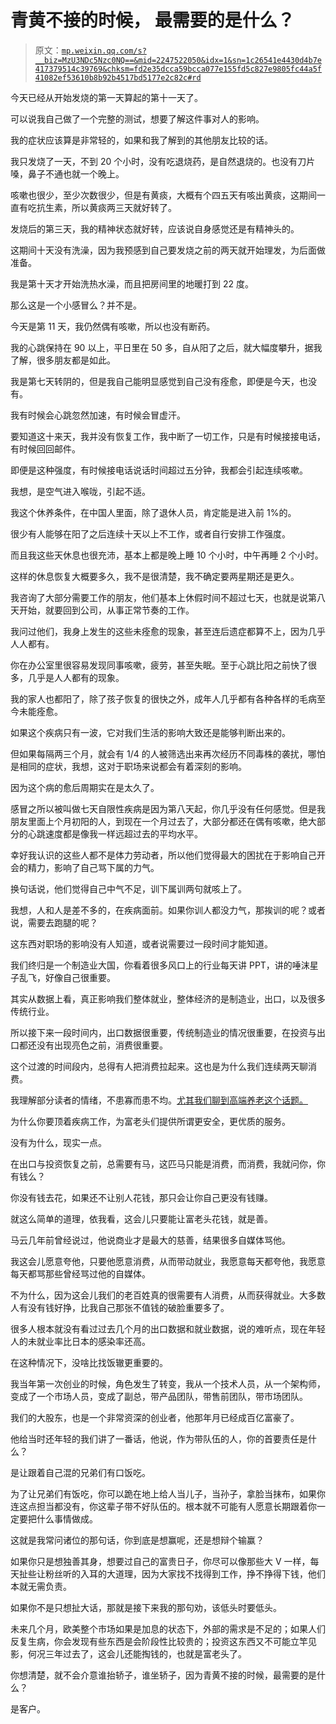 # 青黄不接的时候， 最需要的是什么？

> 原文：[`mp.weixin.qq.com/s?__biz=MzU3NDc5Nzc0NQ==&mid=2247522050&idx=1&sn=1c26541e4430d4b7e417379514c39769&chksm=fd2e35dcca59bcca077e155fd5c827e9805fc44a5f41082ef53610b8b92b4517bd5177e2c82c#rd`](http://mp.weixin.qq.com/s?__biz=MzU3NDc5Nzc0NQ==&mid=2247522050&idx=1&sn=1c26541e4430d4b7e417379514c39769&chksm=fd2e35dcca59bcca077e155fd5c827e9805fc44a5f41082ef53610b8b92b4517bd5177e2c82c#rd)

今天已经从开始发烧的第一天算起的第十一天了。

可以说我自己做了一个完整的测试，想要了解这件事对人的影响。

我的症状应该算是非常轻的，如果和我了解到的其他朋友比较的话。

我只发烧了一天，不到 20 个小时，没有吃退烧药，是自然退烧的。也没有刀片嗓，鼻子不通也就一个晚上。

咳嗽也很少，至少次数很少，但是有黄痰，大概有个四五天有咳出黄痰，这期间一直有吃抗生素，所以黄痰两三天就好转了。

发烧后的第三天，我的精神状态就好转，应该说自身感觉还是有精神头的。

这期间十天没有洗澡，因为我预感到自己要发烧之前的两天就开始理发，为后面做准备。

我是第十天才开始洗热水澡，而且把房间里的地暖打到 22 度。

那么这是一个小感冒么？并不是。

今天是第 11 天，我仍然偶有咳嗽，所以也没有断药。

我的心跳保持在 90 以上，平日里在 50 多，自从阳了之后，就大幅度攀升，据我了解，很多朋友都是如此。

我是第七天转阴的，但是我自己能明显感觉到自己没有痊愈，即便是今天，也没有。

我有时候会心跳忽然加速，有时候会冒虚汗。

要知道这十来天，我并没有恢复工作，我中断了一切工作，只是有时候接接电话，有时候回回邮件。

即便是这种强度，有时候接电话说话时间超过五分钟，我都会引起连续咳嗽。

我想，是空气进入喉咙，引起不适。

我这个休养条件，在中国人里面，除了退休人员，肯定能是进入前 1%的。

很少有人能够在阳了之后连续十天以上不工作，或者自行安排工作强度。

而且我这些天休息也很充沛，基本上都是晚上睡 10 个小时，中午再睡 2 个小时。

这样的休息恢复大概要多久，我不是很清楚，我不确定要两星期还是更久。

我咨询了大部分需要工作的朋友，他们基本上休假时间不超过七天，也就是说第八天开始，就要回到公司，从事正常节奏的工作。

我问过他们，我身上发生的这些未痊愈的现象，甚至连后遗症都算不上，因为几乎人人都有。

你在办公室里很容易发现同事咳嗽，疲劳，甚至失眠。至于心跳比阳之前快了很多，几乎是人人都有的现象。

我的家人也都阳了，除了孩子恢复的很快之外，成年人几乎都有各种各样的毛病至今未能痊愈。

如果这个疾病只有一波，它对我们生活的影响大致还是能够判断出来的。

但如果每隔两三个月，就会有 1/4 的人被筛选出来再次经历不同毒株的袭扰，哪怕是相同的症状，我想，这对于职场来说都会有着深刻的影响。

因为这个病的愈后周期实在是太久了。

感冒之所以被叫做七天自限性疾病是因为第八天起，你几乎没有任何感觉。但是我朋友里面上个月初阳的人，到现在一个月过去了，大部分都还在偶有咳嗽，绝大部分的心跳速度都是像我一样远超过去的平均水平。

幸好我认识的这些人都不是体力劳动者，所以他们觉得最大的困扰在于影响自己开会的精力，影响了自己骂下属的力气。

换句话说，他们觉得自己中气不足，训下属训两句就咳上了。

我想，人和人是差不多的，在疾病面前。如果你训人都没力气，那挨训的呢？或者说，需要去跑腿的呢？

这东西对职场的影响没有人知道，或者说需要过一段时间才能知道。

我们终归是一个制造业大国，你看着很多风口上的行业每天讲 PPT，讲的唾沫星子乱飞，好像自己很重要。

其实从数据上看，真正影响我们整体就业，整体经济的是制造业，出口，以及很多传统行业。

所以接下来一段时间内，出口数据很重要，传统制造业的情况很重要，在投资与出口都还没有出现亮色之前，消费很重要。

这个过渡的时间段内，总得有人把消费拉起来。这也是为什么我们连续两天聊消费。

我理解部分读者的情绪，不患寡而患不均。[尤其我们聊到高端养老这个话题。](http://mp.weixin.qq.com/s?__biz=MzU0MjYwNDU2Mw==&mid=2247509303&idx=1&sn=fefdfc46e12c577aaec7aa0213010e0f&chksm=fb1ac94bcc6d405d07b5c8023ba1919442759f915e9047be6152e5eb8e4af3a77344812a8261&scene=21#wechat_redirect)

为什么你要顶着疾病工作，为富老头们提供所谓更安全，更优质的服务。

没有为什么，现实一点。

在出口与投资恢复之前，总需要有马，这匹马只能是消费，而消费，我就问你，你有钱么？

你没有钱去花，如果还不让别人花钱，那只会让你自己更没有钱赚。

就这么简单的道理，依我看，这会儿只要能让富老头花钱，就是善。

马云几年前曾经说过，他说商业才是最大的慈善，结果很多自媒体骂他。

我这会儿愿意夸他，只要他愿意消费，从而带动就业，我愿意每天都夸他，我愿意每天都骂那些曾经骂过他的自媒体。

不为什么，因为这会儿我们的老百姓真的很需要有人消费，从而获得就业。大多数人有没有钱好挣，比我自己那张不值钱的破脸重要多了。

很多人根本就没有看过过去几个月的出口数据和就业数据，说的难听点，现在年轻人的未就业率比日本的感染率还高。

在这种情况下，没啥比找饭辙更重要的。

我当年第一次创业的时候，角色发生了转变，我从一个技术人员，从一个架构师，变成了一个市场人员，变成了副总，带产品团队，带售前团队，带市场团队。

我们的大股东，也是一个非常资深的创业者，他那年月已经成百亿富豪了。

他给当时还年轻的我们讲了一番话，他说，作为带队伍的人，你的首要责任是什么？

是让跟着自己混的兄弟们有口饭吃。

为了让兄弟们有饭吃，你可以跪在地上给人当儿子，当孙子，拿脸当抹布，如果你连这点担当都没有，你这辈子带不好队伍的。根本就不可能有人愿意长期跟着你一定要把什么事情做成。

这就是我常问诸位的那句话，你到底是想赢呢，还是想辩个输赢？

如果你只是想独善其身，想要过自己的富贵日子，你尽可以像那些大 V 一样，每天扯些让粉丝听的入耳的大道理，因为大家找不找得到工作，挣不挣得下钱，他们本就无需负责。

如果你不是只想扯大话，那就是接下来我的那句劝，该低头时要低头。

未来几个月，欧美整个市场如果是加息的状态下，外部的需求是不足的；如果人们反复生病，你会发现有些东西是会阶段性比较贵的；投资这东西又不可能立竿见影，何况三年过去了，这会儿还能掏钱的，也就是富老头了。

你想清楚，就不会介意谁抬轿子，谁坐轿子，因为青黄不接的时候，最需要的是什么？

是客户。